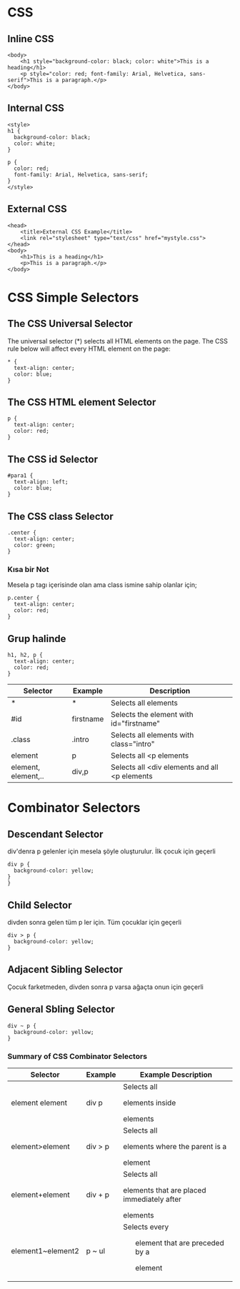 # CSS

## Inline CSS

```
<body>
    <h1 style="background-color: black; color: white">This is a heading</h1>
    <p style="color: red; font-family: Arial, Helvetica, sans-serif">This is a paragraph.</p>
</body>
```
## Internal CSS
```
<style>
h1 {
  background-color: black;
  color: white;
}

p {
  color: red; 
  font-family: Arial, Helvetica, sans-serif;
}
</style>
```

## External CSS

```
<head>
    <title>External CSS Example</title>
    <link rel="stylesheet" type="text/css" href="mystyle.css">
</head>
<body>
    <h1>This is a heading</h1>
    <p>This is a paragraph.</p>
</body>
```

# CSS Simple Selectors

## The CSS Universal Selector

The universal selector (*) selects all HTML elements on the page. The CSS rule below will affect every HTML element on the page: 

```
* {
  text-align: center;
  color: blue;
}
```

## The CSS HTML element Selector

```
p {
  text-align: center;
  color: red;
}
```

## The CSS id Selector

```
#para1 {
  text-align: left;
  color: blue;
}
```

## The CSS class Selector

```
.center {
  text-align: center;
  color: green;
}
```

### Kısa bir Not

Mesela p tagı içerisinde olan ama class ismine sahip olanlar için;

```
p.center {
  text-align: center;
  color: red;
}
```

## Grup halinde

```
h1, h2, p {
  text-align: center;
  color: red;
}
```

|Selector|Example|Description|
|---|-----|---|
|*|*|Selects all elements|
|#id|firstname|Selects the element with id="firstname"|
|.class|.intro|Selects all elements with class="intro"|
|element|p|Selects all <p elements|
|element, element,..|div,p|Selects all <div elements and all <p elements|

# Combinator Selectors

## Descendant Selector

div'denra p gelenler için mesela şöyle oluşturulur. İlk çocuk için geçerli

```
div p {
  background-color: yellow;
}
}
```

## Child Selector

divden sonra gelen tüm p ler için. Tüm çocuklar için geçerli

```
div > p {
  background-color: yellow;
}
```

## Adjacent Sibling Selector

Çocuk farketmeden, divden sonra p varsa ağaçta onun için geçerli

## General Sbling Selector

```
div ~ p {
  background-color: yellow;
}
```

### Summary of CSS Combinator Selectors

|Selector|Example|Example Description|
|---|------|---|
|element element|div p|Selects all <p> elements inside <div> elements|
|element>element|div > p|Selects all <p> elements where the parent is a <div> element|
|element+element|div + p|Selects all <p> elements that are placed immediately after <div> elements|
|element1~element2|p ~ ul|Selects every <ul> element that are preceded by a <p> element|


